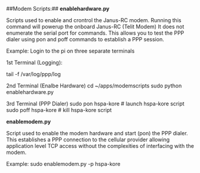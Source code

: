 
##Modem Scripts:##
**enablehardware.py**

Scripts used to enable and crontrol the Janus-RC modem.
Running this command will powerup the onboard Janus-RC (Telit Modem)
It does not enumerate the serial port for commands.
This allows you to test the PPP dialer using pon and poff commands to establish
a PPP session.

Example:
Login to the pi on three separate terminals

1st Terminal (Logging):

tail -f /var/log/ppp/log

2nd Terminal (Enalbe Hardware)
cd ~/apps/modemscripts
sudo python enablehardware.py

3rd Terminal (PPP Dialer)
sudo pon hspa-kore # launch hspa-kore script
sudo poff hspa-kore # kill hspa-kore script

**enablemodem.py**

Script used to enable the modem hardware and start (pon) the PPP dialer. This establishes
a PPP connection to the cellular provider allowing application level TCP
access without the complexities of interfacing with the modem. 

Example:
sudo enablemodem.py -p hspa-kore

